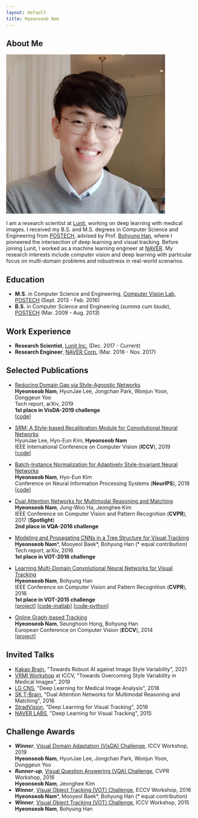 ```yaml
---
layout: default
title: Hyeonseob Nam
---
```


## About Me

<img class="profile-picture" src="hsnam.png">

I am a research scientist at [Lunit](https://lunit.io/?lang=en), working on deep learning with medical images.
I received my B.S. and M.S. degrees in Computer Science and Engineering from [POSTECH](http://www.postech.ac.kr/eng/), advised by Prof. [Bohyung Han](https://cv.snu.ac.kr/index.php/~bhhan/), where I pioneered the intersection of deep learning and visual tracking.
Before joining Lunit, I worked as a machine learning engineer at [NAVER](https://www.navercorp.com/en).
My research interests include computer vision and deep learning with particular focus on multi-domain problems and robustness in real-world scenarios.

## Education

- **M.S.** in Computer Science and Engineering, [Computer Vision Lab](http://cvlab.postech.ac.kr/lab/), [POSTECH](http://www.postech.ac.kr/eng/) (Sept. 2013 - Feb. 2016)
- **B.S.** in Computer Science and Engineering (*summa cum laude*), [POSTECH](http://www.postech.ac.kr/eng/) (Mar. 2009 - Aug. 2013)

## Work Experience 

- **Research Scientist**, [Lunit Inc.](https://lunit.io/?lang=en) (Dec. 2017 - Current)
- **Research Engineer**, [NAVER Corp.](https://www.navercorp.com/en) (Mar. 2016 - Nov. 2017)

## Selected Publications

- <span class="paper-title">[Reducing Domain Gap via Style-Agnostic Networks](https://arxiv.org/pdf/1910.11645.pdf)</span><br />
  **Hyeonseob Nam**, HyunJae Lee, Jongchan Park, Wonjun Yoon, Donggeun Yoo<br />
  Tech report, arXiv, 2019<br />
  **1st place in VisDA-2019 challenge**<br />
  [[code](https://github.com/hyeonseobnam/style-agnostic-networks)]

- <span class="paper-title">[SRM: A Style-based Recalibration Module for Convolutional Neural Networks](https://arxiv.org/pdf/1903.10829.pdf)</span><br />
  HyunJae Lee, Hyo-Eun Kim, **Hyeonseob Nam**<br />
  IEEE International Conference on Computer Vision (**ICCV**), 2019<br />
  [[code](https://github.com/hyunjaelee410/style-based-recalibration-module)]

- <span class="paper-title">[Batch-Instance Normalization for Adaptively Style-Invariant Neural Networks](https://arxiv.org/pdf/1805.07925.pdf)</span><br />
  **Hyeonseob Nam**, Hyo-Eun Kim<br />
  Conference on Neural Information Processing Systems (**NeurIPS**), 2018<br />
  [[code](https://github.com/hyeonseob-nam/Batch-Instance-Normalization)]

- <span class="paper-title">[Dual Attention Networks for Multimodal Reasoning and Matching](https://arxiv.org/pdf/1611.00471.pdf)</span><br />
  **Hyeonseob Nam**, Jung-Woo Ha, Jeonghee Kim<br />
  IEEE Conference on Computer Vision and Pattern Recognition (**CVPR**), 2017 (**Spotlight**)<br />
  **2nd place in VQA-2016 challenge**

- <span class="paper-title">[Modeling and Propagating CNNs in a Tree Structure for Visual Tracking](https://arxiv.org/pdf/1608.07242.pdf)</span><br />
  **Hyeonseob Nam**\*, Mooyeol Baek\*, Bohyung Han (\* equal contribution)<br />
  Tech report, arXiv, 2016<br />
  **1st place in VOT-2016 challenge**
  
- <span class="paper-title">[Learning Multi-Domain Convolutional Neural Networks for Visual Tracking](https://arxiv.org/pdf/1510.07945.pdf)</span><br />
  **Hyeonseob Nam**, Bohyung Han<br />
  IEEE Conference on Computer Vision and Pattern Recognition (**CVPR**), 2016<br />
  **1st place in VOT-2015 challenge**<br />
  [[project](http://cvlab.postech.ac.kr/research/mdnet/)]
  [[code-matlab](https://github.com/hyeonseobnam/MDNet)]
  [[code-python](https://github.com/hyeonseobnam/py-MDNet)]

- <span class="paper-title">[Online Graph-based Tracking](http://cvlab.postech.ac.kr/~maga33/eccv2014_OGT.pdf)</span><br />
  **Hyeonseob Nam**, Seunghoon Hong, Bohyung Han<br />
  European Conference on Computer Vision (**ECCV**), 2014<br />
  [[project](http://cvlab.postech.ac.kr/research/beyondchainmodels/)]


## Invited Talks
- [Kakao Brain](https://www.kakaobrain.com/), "Towards Robust AI against Image Style Variability", 2021
- [VRMI Workshop](https://sites.google.com/view/iccv19-vrmi) at ICCV, "Towards Overcoming Style Variability in Medical Images", 2019
- [LG CNS](http://www.lgcns.com/LGCNS.GHP.Main/Etc/SiteMain), "Deep Learning for Medical Image Analysis", 2018
- [SK T-Brain](https://www.skt.ai/index.do), "Dual Attention Networks for Multimodal Reasoning and Matching", 2016
- [StradVision](https://www.stradvision.com/), "Deep Learning for Visual Tracking", 2016
- [NAVER LABS](https://www.naverlabs.com/en/), "Deep Learning for Visual Tracking", 2015


## Challenge Awards

- ***Winner***, [Visual Domain Adaptation (VisDA) Challenge](http://ai.bu.edu/visda-2019/), ICCV Workshop, 2019<br />
  **Hyeonseob Nam**, HyunJae Lee, Jongchan Park, Wonjun Yoon, Donggeun Yoo
- ***Runner-up***, [Visual Question Answering (VQA) Challenge](https://visualqa.org/challenge_2016.html), CVPR Workshop, 2016<br />
  **Hyeonseob Nam**, Jeonghee Kim
- ***Winner***, [Visual Object Tracking (VOT) Challenge](http://www.votchallenge.net/vot2016/), ECCV Workshop, 2016<br />
  **Hyeonseob Nam**\*, Mooyeol Baek\*, Bohyung Han (\* equal contribution)
- ***Winner***, [Visual Object Tracking (VOT) Challenge](http://www.votchallenge.net/vot2015/), ICCV Workshop, 2015<br />
  **Hyeonseob Nam**, Bohyung Han
